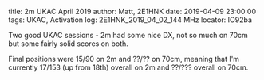title: 2m UKAC April 2019
author: Matt, 2E1HNK
date: 2019-04-09 23:00:00
tags: UKAC, Activation
log:  2E1HNK_2019_04_02_144 MHz
locator: IO92ba




Two good UKAC sessions - 2m had some nice DX, not so much on 70cm but some fairly solid scores on both.



Final positions were 15/90 on 2m and ??/?? on 70cm, meaning that I'm currently 17/153 (up from 18th) overall on 2m and ??/??? overall on 70cm.
